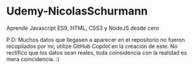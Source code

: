 # Udemy-NicolasSchurmann

Aprende Javascript ES9, HTML, CSS3 y NodeJS desde cero

P.D: Muchos datos que llegasen a aparecer en el repositorio no fueron recopilados por mi; utilize GitHub Copilot en la creación de este. No rectifico que los datos sean reales, toda coinsidencia con la realidad es mera coincidencia. :)
